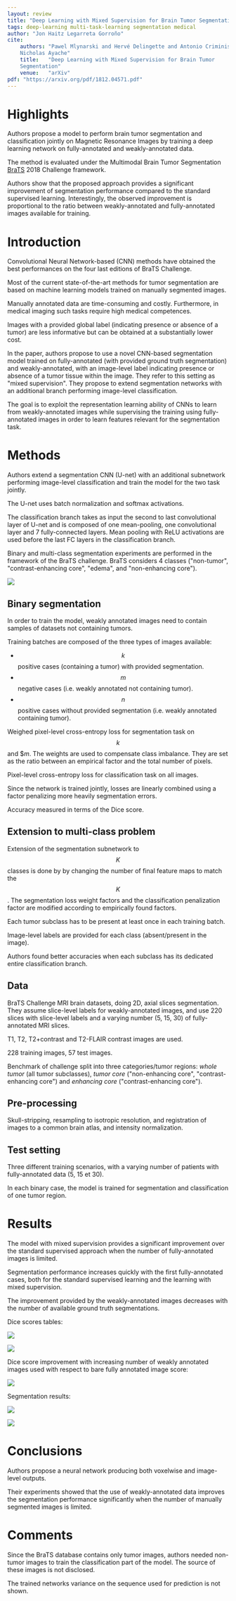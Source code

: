```yaml
---
layout: review
title: "Deep Learning with Mixed Supervision for Brain Tumor Segmentation"
tags: deep-learning multi-task-learning segmentation medical
author: "Jon Haitz Legarreta Gorroño"
cite:
    authors: "Pawel Mlynarski and Hervé Delingette and Antonio Criminisi and
    Nicholas Ayache"
    title:   "Deep Learning with Mixed Supervision for Brain Tumor
    Segmentation"
    venue:   "arXiv"
pdf: "https://arxiv.org/pdf/1812.04571.pdf"
---
```



# Highlights

Authors propose a model to perform brain tumor segmentation and classification
jointly on Magnetic Resonance Images by training a deep learning network on
fully-annotated and weakly-annotated data.

The method is evaluated under the Multimodal Brain Tumor Segmentation
[BraTS](https://www.med.upenn.edu/sbia/brats2018.html) 2018 Challenge framework.

Authors show that the proposed approach provides a significant improvement of
segmentation performance compared to the standard supervised learning.
Interestingly, the observed improvement is proportional to the ratio between
weakly-annotated and fully-annotated images available for training.


# Introduction

Convolutional Neural Network-based (CNN) methods have obtained the best
performances on the four last editions of BraTS Challenge.

Most of the current state-of-the-art methods for tumor segmentation are
based on machine learning models trained on manually segmented images.

Manually annotated data are time-consuming and costly. Furthermore, in medical
imaging such tasks require high medical competences.

Images with a provided global label (indicating presence or absence of a
tumor) are less informative but can be obtained at a substantially lower cost.

In the paper, authors propose to use a novel CNN-based segmentation model
trained on fully-annotated (with provided ground truth segmentation) and
weakly-annotated, with an image-level label indicating presence or absence
of a tumor tissue within the image. They refer to this setting as "mixed
supervision". They propose to extend segmentation networks with an additional
branch performing image-level classification.

The goal is to exploit the representation learning ability of CNNs to learn
from weakly-annotated images while supervising the training using
fully-annotated images in order to learn features relevant for the
segmentation task.


# Methods

Authors extend a segmentation CNN (U-net) with an additional subnetwork
performing image-level classification and train the model for the two task
jointly.

The U-net uses batch normalization and softmax activations.

The classification branch takes as input the second to last convolutional layer
of U-net and is composed of one mean-pooling, one convolutional layer and
7 fully-connected layers. Mean pooling with ReLU activations are used before the
last FC layers in the classification branch.

Binary and multi-class segmentation experiments are performed in the framework
of the BraTS challenge. BraTS considers 4 classes ("non-tumor",
"contrast-enhancing core", "edema", and "non-enhancing core").

![](/deep-learning/images/MixedSupervisionBrainTumorSegmentation/Architecture.png)

## Binary segmentation

In order to train the model, weakly annotated images need to contain samples of
datasets not containing tumors.

Training batches are composed of the three types of images available:
- $$k$$ positive cases (containing a tumor) with provided segmentation.
- $$m$$ negative cases (i.e. weakly annotated not containing tumor).
- $$n$$ positive cases without provided segmentation (i.e. weakly annotated
  containing tumor).

Weighed pixel-level cross-entropy loss for segmentation task on $$k$$ and $$m$.
The weights are used to compensate class imbalance. They are set as the ratio
between an empirical factor and the total number of pixels.

Pixel-level cross-entropy loss for classification task on all images.

Since the network is trained jointly, losses are linearly combined using a
factor penalizing more heavily segmentation errors.

Accuracy measured in terms of the Dice score.

## Extension to multi-class problem

Extension of the segmentation subnetwork to $$K$$ classes is done by
by changing the number of final feature maps to match the $$K$$. The
segmentation loss weight factors and the classification penalization factor are
modified according to empirically found factors.

Each tumor subclass has to be present at least once in each training batch.

Image-level labels are provided for each class (absent/present in the image).

Authors found better accuracies when each subclass has its dedicated entire
classification branch.

## Data

BraTS Challenge MRI brain datasets, doing 2D, axial slices segmentation. They
assume slice-level labels for weakly-annotated images, and use 220 slices
with slice-level labels and a varying number (5, 15, 30) of fully-annotated
MRI slices.

T1, T2, T2+contrast and T2-FLAIR contrast images are used.

228 training images, 57 test images.

Benchmark of challenge split into three categories/tumor regions: *whole tumor*
(all tumor subclasses), *tumor core* ("non-enhancing core", "contrast-enhancing
core") and *enhancing core* ("contrast-enhancing core").

## Pre-processing

Skull-stripping, resampling to isotropic resolution, and registration of images
to a common brain atlas, and intensity normalization.

## Test setting

Three different training scenarios, with a varying number of patients with
fully-annotated data (5, 15 et 30).

In each binary case, the model is trained for segmentation and classification of
one tumor region.


# Results

The model with mixed supervision provides a significant improvement over the
standard  supervised  approach when the number of fully-annotated images is
limited.  

Segmentation performance increases quickly with the first fully-annotated
cases, both for the standard supervised learning and the learning with mixed
supervision.

The improvement provided by the weakly-annotated images decreases with the
number of available ground truth segmentations.

Dice scores tables:

![](/deep-learning/images/MixedSupervisionBrainTumorSegmentation/Binary_class_segmentation_results_table.png)

![](/deep-learning/images/MixedSupervisionBrainTumorSegmentation/Multiclass_segmentation_results_table.png)

Dice score improvement with increasing number of weakly annotated images used
with respect to bare fully annotated image score:

![](/deep-learning/images/MixedSupervisionBrainTumorSegmentation/Dice_score_plot.png)

Segmentation results:

![](/deep-learning/images/MixedSupervisionBrainTumorSegmentation/Tumor_core_case_segmentation_result.png)

![](/deep-learning/images/MixedSupervisionBrainTumorSegmentation/Whole_tumor_case_segmentation_result.png)


# Conclusions

Authors propose a neural network producing both voxelwise and image-level
outputs.

Their experiments showed that the use of weakly-annotated data improves the
segmentation performance significantly when the number of manually segmented
images is limited.


# Comments

Since the BraTS database contains only tumor images, authors needed non-tumor
images to train the classification part of the model. The source of these
images is not disclosed.

The trained networks variance on the sequence used for prediction is not shown.
